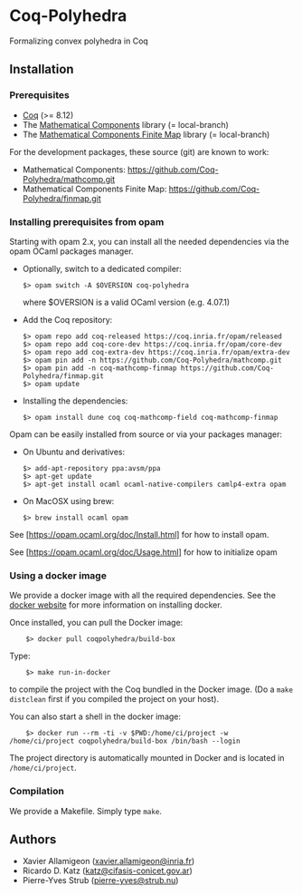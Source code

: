 # Coq-Polyhedra

Formalizing convex polyhedra in Coq

## Installation

### Prerequisites

  * [Coq](https://coq.inria.fr) (>= 8.12)
  * The [Mathematical Components](https://github.com/math-comp/math-comp) library (= local-branch)
  * The [Mathematical Components Finite Map](https://github.com/math-comp/finmap) library (= local-branch)

For the development packages, these source (git) are known to work:

  * Mathematical Components: https://github.com/Coq-Polyhedra/mathcomp.git 
  * Mathematical Components Finite Map: https://github.com/Coq-Polyhedra/finmap.git

### Installing prerequisites from opam

Starting with opam 2.x, you can install all the needed dependencies
via the opam OCaml packages manager.

  * Optionally, switch to a dedicated compiler:

        $> opam switch -A $OVERSION coq-polyhedra

     where $OVERSION is a valid OCaml version (e.g. 4.07.1)

  * Add the Coq repository:

        $> opam repo add coq-released https://coq.inria.fr/opam/released
        $> opam repo add coq-core-dev https://coq.inria.fr/opam/core-dev
        $> opam repo add coq-extra-dev https://coq.inria.fr/opam/extra-dev
        $> opam pin add -n https://github.com/Coq-Polyhedra/mathcomp.git
        $> opam pin add -n coq-mathcomp-finmap https://github.com/Coq-Polyhedra/finmap.git
        $> opam update

  * Installing the dependencies:

        $> opam install dune coq coq-mathcomp-field coq-mathcomp-finmap

Opam can be easily installed from source or via your packages manager:

  * On Ubuntu and derivatives:
  
        $> add-apt-repository ppa:avsm/ppa
        $> apt-get update
        $> apt-get install ocaml ocaml-native-compilers camlp4-extra opam
        
  * On MacOSX using brew:

        $> brew install ocaml opam

See [https://opam.ocaml.org/doc/Install.html] for how to install opam.

See [https://opam.ocaml.org/doc/Usage.html] for how to initialize opam

### Using a docker image

We provide a docker image with all the required dependencies. See
the [docker website](https://docs.docker.com/) for more information on
installing docker.

Once installed, you can pull the Docker image:

        $> docker pull coqpolyhedra/build-box

Type:

        $> make run-in-docker

to compile the project with the Coq bundled in the Docker image. (Do a
`make distclean` first if you compiled the project on your host).

You can also start a shell in the docker image:

        $> docker run --rm -ti -v $PWD:/home/ci/project -w /home/ci/project coqpolyhedra/build-box /bin/bash --login

The project directory is automatically mounted in Docker and is
located in `/home/ci/project`.

### Compilation

We provide a Makefile. Simply type `make`.

## Authors

* Xavier Allamigeon (<xavier.allamigeon@inria.fr>)
* Ricardo D. Katz (<katz@cifasis-conicet.gov.ar>)
* Pierre-Yves Strub (<pierre-yves@strub.nu>)
